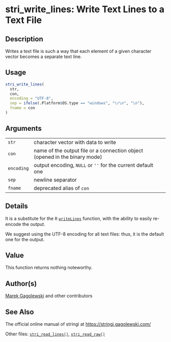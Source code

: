 # stri_write_lines: Write Text Lines to a Text File

## Description

Writes a text file is such a way that each element of a given character vector becomes a separate text line.

## Usage

``` r
stri_write_lines(
  str,
  con,
  encoding = "UTF-8",
  sep = ifelse(.Platform$OS.type == "windows", "\r\n", "\n"),
  fname = con
)
```

## Arguments

|            |                                                                            |
|------------|----------------------------------------------------------------------------|
| `str`      | character vector with data to write                                        |
| `con`      | name of the output file or a connection object (opened in the binary mode) |
| `encoding` | output encoding, `NULL` or `''` for the current default one                |
| `sep`      | newline separator                                                          |
| `fname`    | deprecated alias of `con`                                                  |

## Details

It is a substitute for the <span style="font-family: Courier New, Courier; color: #666666;">**R**</span> [`writeLines`](https://stat.ethz.ch/R-manual/R-devel/library/base/html/writeLines.html) function, with the ability to easily re-encode the output.

We suggest using the UTF-8 encoding for all text files: thus, it is the default one for the output.

## Value

This function returns nothing noteworthy.

## Author(s)

[Marek Gagolewski](https://www.gagolewski.com/) and other contributors

## See Also

The official online manual of <span class="pkg">stringi</span> at <https://stringi.gagolewski.com/>

Other files: [`stri_read_lines()`](stri_read_lines.md), [`stri_read_raw()`](stri_read_raw.md)
